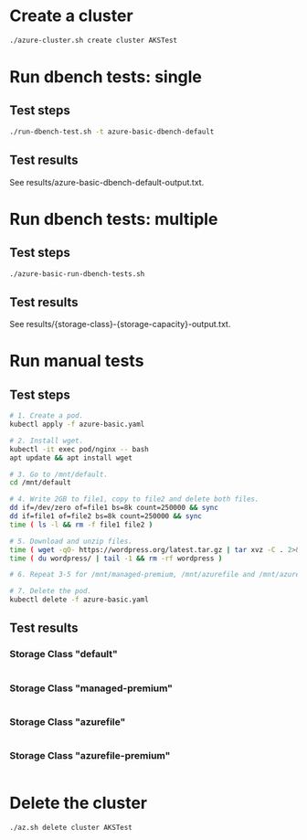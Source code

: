 # Create a cluster

```bash
./azure-cluster.sh create cluster AKSTest
```

# Run dbench tests: single

## Test steps

```bash
./run-dbench-test.sh -t azure-basic-dbench-default
```

## Test results

See results/azure-basic-dbench-default-output.txt.

# Run dbench tests: multiple

## Test steps

```bash
./azure-basic-run-dbench-tests.sh
```

## Test results

See results/{storage-class}-{storage-capacity}-output.txt.

# Run manual tests

## Test steps

```bash
# 1. Create a pod.
kubectl apply -f azure-basic.yaml

# 2. Install wget.
kubectl -it exec pod/nginx -- bash
apt update && apt install wget

# 3. Go to /mnt/default.
cd /mnt/default

# 4. Write 2GB to file1, copy to file2 and delete both files.
dd if=/dev/zero of=file1 bs=8k count=250000 && sync 
dd if=file1 of=file2 bs=8k count=250000 && sync 
time ( ls -l && rm -f file1 file2 )

# 5. Download and unzip files.
time ( wget -qO- https://wordpress.org/latest.tar.gz | tar xvz -C . 2>&1 > /dev/null )
time ( du wordpress/ | tail -1 && rm -rf wordpress )

# 6. Repeat 3-5 for /mnt/managed-premium, /mnt/azurefile and /mnt/azurefile-premium.

# 7. Delete the pod.
kubectl delete -f azure-basic.yaml
```

## Test results

### Storage Class "default"

```bash
```

### Storage Class "managed-premium"

```bash
```

### Storage Class "azurefile"

```bash
```

### Storage Class "azurefile-premium"

```bash
```

# Delete the cluster

```bash
./az.sh delete cluster AKSTest
```


